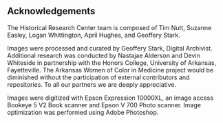 

## Acknowledgements

The Historical Research Center team is composed of Tim Nutt, Suzanne Easley, Logan Whittington, April Hughes, and Geoffery Stark.

Images were processed and curated by Geoffery Stark, Digital Archivist.  Additional research was conducted by Nastajae Alderson and Devin Whiteside in partnership with the Honors College, University of Arkansas, Fayetteville.  The Arkansas Women of Color in Medicine project would be diminished without the participation of external contributors and repositories.  To all our partners we are deeply appreciative.

Images were digitized with Epson Expression 10000XL, an image access Bookeye 5 V2 Book scanner and Epson V 700 Photo scanner.  Image optimization was performed using Adobe Photoshop.
